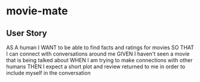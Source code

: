# movie-mate

## User Story

AS A human
I WANT to be able to find facts and ratings for movies
SO THAT I can connect with conversations around me
GIVEN I haven't seen a movie that is being talked about
WHEN I am trying to make connections with other humans
THEN I expect a short plot and review returned to me in order to include myself in the conversation
